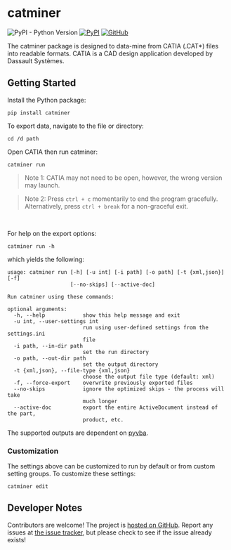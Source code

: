 # catminer
![PyPI - Python Version](https://img.shields.io/pypi/pyversions/catminer)
[![PyPI](https://img.shields.io/pypi/v/catminer)](https://pypi.org/project/catminer/)
[![GitHub](https://img.shields.io/github/license/WWU-CAD-Autograder/catminer)](https://github.com/WWU-CAD-Autograder/catminer)

The catminer package is designed to data-mine from CATIA (.CAT*) files into readable formats. CATIA is a CAD design 
application developed by Dassault Systèmes.

## Getting Started
Install the Python package:
```
pip install catminer
```

To export data, navigate to the file or directory:
```
cd /d path
```
Open CATIA then run catminer:
```
catminer run
```
> Note 1: CATIA may not need to be open, however, the wrong version may launch.

> Note 2: Press `ctrl + c` momentarily to end the program gracefully. Alternatively, press `ctrl + break` for a 
> non-graceful exit.

<br>

For help on the export options:
```
catminer run -h
```
which yields the following:
```
usage: catminer run [-h] [-u int] [-i path] [-o path] [-t {xml,json}] [-f]
                    [--no-skips] [--active-doc]

Run catminer using these commands:

optional arguments:
  -h, --help            show this help message and exit
  -u int, --user-settings int
                        run using user-defined settings from the settings.ini
                        file
  -i path, --in-dir path
                        set the run directory
  -o path, --out-dir path
                        set the output directory
  -t {xml,json}, --file-type {xml,json}
                        choose the output file type (default: xml)
  -f, --force-export    overwrite previously exported files
  --no-skips            ignore the optimized skips - the process will take
                        much longer
  --active-doc          export the entire ActiveDocument instead of the part,
                        product, etc.
```

The supported outputs are dependent on [pyvba](https://pypi.org/project/pyvba/).

### Customization
The settings above can be customized to run by default or from custom setting groups. To customize these settings:
```
catminer edit
```

## Developer Notes
Contributors are welcome! The project is [hosted on GitHub](https://github.com/WWU-CAD-Autograder/catminer). Report 
any issues at [the issue tracker](https://github.com/WWU-CAD-Autograder/catminer/issues), but please check to see if 
the issue already exists!
